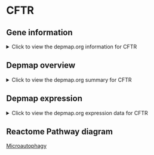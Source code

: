 <h1>CFTR</h1>

<h2>Gene information</h2>
<details>
  <summary>Click to view the depmap.org information for CFTR</summary>
  <iframe src="https://depmap.org/portal/gene/CFTR?tab=about" style="border:none;width:100%;height:800px"></iframe>
</details>

<h2>Depmap overview</h2>
<details>
  <summary>Click to view the depmap.org summary for CFTR</summary>
  <iframe src="https://depmap.org/portal/gene/CFTR?tab=overview" style="border:none;width:100%;height:800px"></iframe>
</details>

<h2>Depmap expression</h2>
<details>
  <summary>Click to view the depmap.org expression data for CFTR</summary>
  <iframe src="https://depmap.org/portal/gene/CFTR?tab=characterization" style="border:none;width:100%;height:800px"></iframe>
</details>



<h2>Reactome Pathway diagram</h2>
<a href="https://reactome.org/PathwayBrowser/#/R-HSA-9615710" target="_BLANK">Microautophagy</a>




